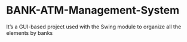 # BANK-ATM-Management-System
It’s a GUI-based project used with the Swing module to organize  all the elements by banks

